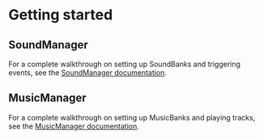 # Getting started

## SoundManager

For a complete walkthrough on setting up SoundBanks and triggering events, see the [SoundManager documentation](sound/sound-manager.md).

## MusicManager

For a complete walkthrough on setting up MusicBanks and playing tracks, see the [MusicManager documentation](music/music-manager.md).

